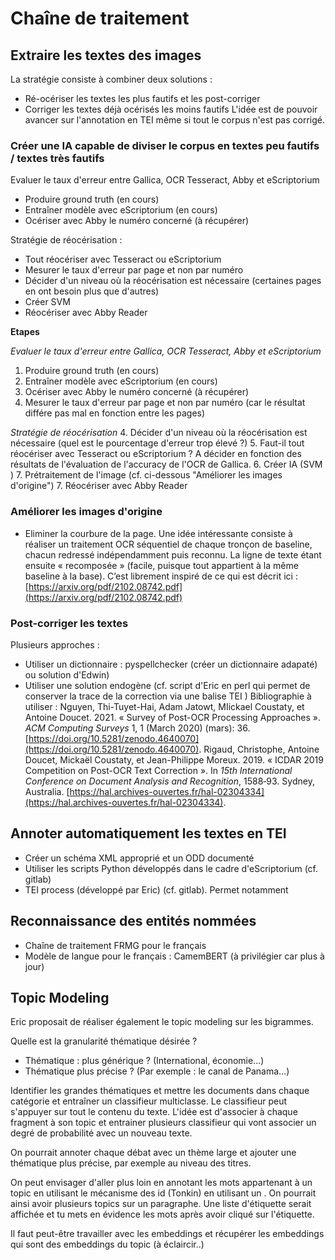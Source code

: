 # Chaîne de traitement

## Extraire les textes des images
La stratégie consiste à combiner deux solutions :
- Ré-océriser les textes les plus fautifs et les post-corriger
- Corriger les textes déjà océrisés les moins fautifs 
L'idée est de pouvoir avancer sur l'annotation en TEI même si tout le corpus n'est pas corrigé.

### Créer une IA capable de diviser le corpus en textes peu fautifs / textes très fautifs

Evaluer le taux d'erreur entre Gallica, OCR Tesseract, Abby et eScriptorium
- Produire ground truth (en cours)
- Entraîner modèle avec eScriptorium (en cours)
- Océriser avec Abby le numéro concerné (à récupérer)

Stratégie de réocérisation :
- Tout réocériser avec Tesseract ou eScriptorium
- Mesurer le taux d'erreur par page et non par numéro
- Décider d'un niveau où la réocérisation est nécessaire (certaines pages en ont besoin plus que d'autres)
- Créer SVM
- Réocériser avec Abby Reader

**Etapes**

*Evaluer le taux d'erreur entre Gallica, OCR Tesseract, Abby et eScriptorium*
1. Produire ground truth (en cours)
2. Entraîner modèle avec eScriptorium (en cours)
3. Océriser avec Abby le numéro concerné (à récupérer)
4. Mesurer le taux d'erreur par page et non par numéro (car le résultat différe pas mal en fonction entre les pages)

*Stratégie de réocérisation*
4. Décider d'un niveau où la réocérisation est nécessaire (quel est le pourcentage d'erreur trop élevé ?)
5. Faut-il tout réocériser avec Tesseract ou eScriptorium ? A décider en fonction des résultats de l'évaluation de l'accuracy de l'OCR de Gallica.
6. Créer IA (SVM )
7. Prétraitement de l'image (cf. ci-dessous "Améliorer les images d'origine")
7. Réocériser avec Abby Reader

### Améliorer les images d'origine
- Eliminer la courbure de la page. Une idée intéressante consiste à réaliser un traitement OCR séquentiel de chaque tronçon de baseline, chacun redressé indépendamment puis reconnu. La ligne de texte étant ensuite « recomposée » (facile, puisque tout appartient à la même baseline à la base). C’est librement inspiré de ce qui est décrit ici : [https://arxiv.org/pdf/2102.08742.pdf](https://arxiv.org/pdf/2102.08742.pdf)

### Post-corriger les textes
Plusieurs approches :
- Utiliser un dictionnaire : pyspellchecker (créer un dictionnaire adapaté) ou solution d'Edwin)
- Utiliser une solution endogène (cf. script d'Eric en perl qui permet de conserver la trace de la correction via une balise TEI <corr>)
Bibliographie à utiliser :
Nguyen, Thi-Tuyet-Hai, Adam Jatowt, MIickael Coustaty, et Antoine Doucet. 2021. « Survey of Post-OCR Processing Approaches ». _ACM Computing Surveys_ 1, 1 (March 2020) (mars): 36. [https://doi.org/10.5281/zenodo.4640070](https://doi.org/10.5281/zenodo.4640070).
Rigaud, Christophe, Antoine Doucet, Mickaël Coustaty, et Jean-Philippe Moreux. 2019. « ICDAR 2019 Competition on Post-OCR Text Correction ». In _15th International Conference on Document Analysis and Recognition_, 1588‑93. Sydney, Australia. [https://hal.archives-ouvertes.fr/hal-02304334](https://hal.archives-ouvertes.fr/hal-02304334).

## Annoter automatiquement les textes en TEI
- Créer un schéma XML approprié et un ODD documenté
- Utiliser les scripts Python développés dans le cadre d'eScriptorium (cf. gitlab)
- TEI process (développé par Eric) (cf. gitlab). Permet notamment

## Reconnaissance des entités nommées
- Chaîne de traitement FRMG pour le français 
- Modèle de langue pour le français : CamemBERT (à privilégier car plus à jour)

## Topic Modeling
Eric proposait de réaliser également le topic modeling sur les bigrammes.

Quelle est la granularité thématique désirée ?
- Thématique : plus générique ? (International, économie...)
- Thématique plus précise ? (Par exemple : le canal de Panama...)

Identifier les grandes thématiques et mettre les documents dans chaque catégorie et entraîner un classifieur multiclasse. Le classifieur peut s'appuyer sur tout le contenu du texte.
L'idée est d'associer à chaque fragment à son topic et entrainer plusieurs classifieur qui vont associer un degré de probabilité avec un nouveau texte.
 
On pourrait annoter chaque débat avec un thème large et ajouter une thématique plus précise, par exemple au niveau des titres.

On peut envisager d'aller plus loin en annotant les mots appartenant à un topic en utilisant le mécanisme des id (<w xml-id="345">Tonkin</w>) en utilisant un <span>. On pourrait ainsi avoir plusieurs topics sur un paragraphe. Une liste d'étiquette serait affichée et tu mets en évidence les mots après avoir cliqué sur l'étiquette.

Il faut peut-être travailler avec les embeddings et récupérer les embeddings qui sont des embeddings du topic (à éclaircir..)
